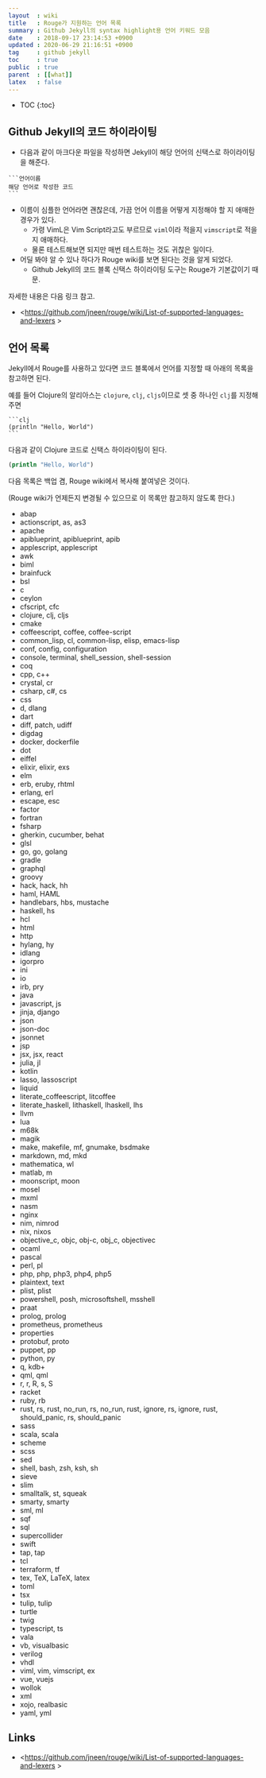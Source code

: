 ```yaml
---
layout  : wiki
title   : Rouge가 지원하는 언어 목록
summary : Github Jekyll의 syntax highlight용 언어 키워드 모음
date    : 2018-09-17 23:14:53 +0900
updated : 2020-06-29 21:16:51 +0900
tag     : github jekyll
toc     : true
public  : true
parent  : [[what]]
latex   : false
---
```

* TOC
{:toc}

## Github Jekyll의 코드 하이라이팅

* 다음과 같이 마크다운 파일을 작성하면 Jekyll이 해당 언어의 신택스로 하이라이팅을 해준다.

````
```언어이름
해당 언어로 작성한 코드
```
````

* 이름이 심플한 언어라면 괜찮은데, 가끔 언어 이름을 어떻게 지정해야 할 지 애매한 경우가 있다.
    * 가령 VimL은 Vim Script라고도 부르므로 `viml`이라 적을지 `vimscript`로 적을지 애매하다.
    * 물론 테스트해보면 되지만 매번 테스트하는 것도 귀찮은 일이다.
* 어딜 봐야 알 수 있나 하다가 Rouge wiki를 보면 된다는 것을 알게 되었다.
    * Github Jekyll의 코드 블록 신택스 하이라이팅 도구는 Rouge가 기본값이기 때문.

자세한 내용은 다음 링크 참고.

* <https://github.com/jneen/rouge/wiki/List-of-supported-languages-and-lexers >


## 언어 목록

Jekyll에서 Rouge를 사용하고 있다면 코드 블록에서 언어를 지정할 때 아래의 목록을 참고하면 된다.

예를 들어 Clojure의 알리아스는 `clojure`, `clj`, `cljs`이므로 셋 중 하나인 `clj`를 지정해주면

````
```clj
(println "Hello, World")
```
````

다음과 같이 Clojure 코드로 신택스 하이라이팅이 된다.

```clj
(println "Hello, World")
```

다음 목록은 백업 겸, Rouge wiki에서 복사해 붙여넣은 것이다.

(Rouge wiki가 언제든지 변경될 수 있으므로 이 목록만 참고하지 않도록 한다.)

- abap
- actionscript, as, as3
- apache
- apiblueprint, apiblueprint, apib
- applescript, applescript
- awk
- biml
- brainfuck
- bsl
- c
- ceylon
- cfscript, cfc
- clojure, clj, cljs
- cmake
- coffeescript, coffee, coffee-script
- common_lisp, cl, common-lisp, elisp, emacs-lisp
- conf, config, configuration
- console, terminal, shell_session, shell-session
- coq
- cpp, c++
- crystal, cr
- csharp, c#, cs
- css
- d, dlang
- dart
- diff, patch, udiff
- digdag
- docker, dockerfile
- dot
- eiffel
- elixir, elixir, exs
- elm
- erb, eruby, rhtml
- erlang, erl
- escape, esc
- factor
- fortran
- fsharp
- gherkin, cucumber, behat
- glsl
- go, go, golang
- gradle
- graphql
- groovy
- hack, hack, hh
- haml, HAML
- handlebars, hbs, mustache
- haskell, hs
- hcl
- html
- http
- hylang, hy
- idlang
- igorpro
- ini
- io
- irb, pry
- java
- javascript, js
- jinja, django
- json
- json-doc
- jsonnet
- jsp
- jsx, jsx, react
- julia, jl
- kotlin
- lasso, lassoscript
- liquid
- literate_coffeescript, litcoffee
- literate_haskell, lithaskell, lhaskell, lhs
- llvm
- lua
- m68k
- magik
- make, makefile, mf, gnumake, bsdmake
- markdown, md, mkd
- mathematica, wl
- matlab, m
- moonscript, moon
- mosel
- mxml
- nasm
- nginx
- nim, nimrod
- nix, nixos
- objective_c, objc, obj-c, obj_c, objectivec
- ocaml
- pascal
- perl, pl
- php, php, php3, php4, php5
- plaintext, text
- plist, plist
- powershell, posh, microsoftshell, msshell
- praat
- prolog, prolog
- prometheus, prometheus
- properties
- protobuf, proto
- puppet, pp
- python, py
- q, kdb+
- qml, qml
- r, r, R, s, S
- racket
- ruby, rb
- rust, rs, rust, no_run, rs, no_run, rust, ignore, rs, ignore, rust, should_panic, rs, should_panic
- sass
- scala, scala
- scheme
- scss
- sed
- shell, bash, zsh, ksh, sh
- sieve
- slim
- smalltalk, st, squeak
- smarty, smarty
- sml, ml
- sqf
- sql
- supercollider
- swift
- tap, tap
- tcl
- terraform, tf
- tex, TeX, LaTeX, latex
- toml
- tsx
- tulip, tulip
- turtle
- twig
- typescript, ts
- vala
- vb, visualbasic
- verilog
- vhdl
- viml, vim, vimscript, ex
- vue, vuejs
- wollok
- xml
- xojo, realbasic
- yaml, yml

## Links

* <https://github.com/jneen/rouge/wiki/List-of-supported-languages-and-lexers >
